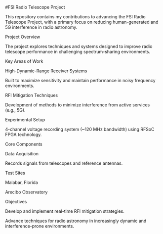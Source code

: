 #FSI Radio Telescope Project

This repository contains my contributions to advancing the FSI Radio Telescope Project, with a primary focus on reducing human-generated and 5G interference in radio astronomy.

Project Overview

The project explores techniques and systems designed to improve radio telescope performance in challenging spectrum-sharing environments.

Key Areas of Work

High-Dynamic-Range Receiver Systems

Built to maximize sensitivity and maintain performance in noisy frequency environments.

RFI Mitigation Techniques

Development of methods to minimize interference from active services (e.g., 5G).

Experimental Setup

4-channel voltage recording system (~120 MHz bandwidth) using RFSoC FPGA technology.

Core Components

Data Acquisition

Records signals from telescopes and reference antennas.

Test Sites

Malabar, Florida

Arecibo Observatory

Objectives

Develop and implement real-time RFI mitigation strategies.

Advance techniques for radio astronomy in increasingly dynamic and interference-prone environments.
